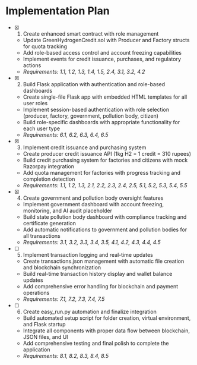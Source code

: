 # Implementation Plan

- [x] 1. Create enhanced smart contract with role management





  - Update GreenHydrogenCredit.sol with Producer and Factory structs for quota tracking
  - Add role-based access control and account freezing capabilities
  - Implement events for credit issuance, purchases, and regulatory actions
  - _Requirements: 1.1, 1.2, 1.3, 1.4, 1.5, 2.4, 3.1, 3.2, 4.2_

- [x] 2. Build Flask application with authentication and role-based dashboards





  - Create single-file Flask app with embedded HTML templates for all user roles
  - Implement session-based authentication with role selection (producer, factory, government, pollution body, citizen)
  - Build role-specific dashboards with appropriate functionality for each user type
  - _Requirements: 6.1, 6.2, 6.3, 6.4, 6.5_

- [x] 3. Implement credit issuance and purchasing system





  - Create producer credit issuance API (1kg H2 = 1 credit = 310 rupees)
  - Build credit purchasing system for factories and citizens with mock Razorpay integration
  - Add quota management for factories with progress tracking and completion detection
  - _Requirements: 1.1, 1.2, 1.3, 2.1, 2.2, 2.3, 2.4, 2.5, 5.1, 5.2, 5.3, 5.4, 5.5_

- [x] 4. Create government and pollution body oversight features










  - Implement government dashboard with account freezing, monitoring, and AI audit placeholder
  - Build state pollution body dashboard with compliance tracking and certificate generation
  - Add automatic notifications to government and pollution bodies for all transactions
  - _Requirements: 3.1, 3.2, 3.3, 3.4, 3.5, 4.1, 4.2, 4.3, 4.4, 4.5_

- [ ] 5. Implement transaction logging and real-time updates
  - Create transactions.json management with automatic file creation and blockchain synchronization
  - Build real-time transaction history display and wallet balance updates
  - Add comprehensive error handling for blockchain and payment operations
  - _Requirements: 7.1, 7.2, 7.3, 7.4, 7.5_

- [ ] 6. Create easy_run.py automation and finalize integration
  - Build automated setup script for folder creation, virtual environment, and Flask startup
  - Integrate all components with proper data flow between blockchain, JSON files, and UI
  - Add comprehensive testing and final polish to complete the application
  - _Requirements: 8.1, 8.2, 8.3, 8.4, 8.5_